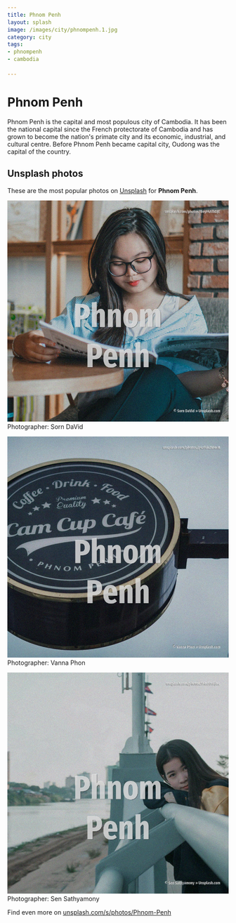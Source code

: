 ```yaml
---
title: Phnom Penh
layout: splash
image: /images/city/phnompenh.1.jpg
category: city
tags:
- phnompenh
- cambodia

---
```

# Phnom Penh

Phnom Penh  is the capital and most populous city of Cambodia. It has been the national capital since the French protectorate of Cambodia and has grown to become  the nation's primate city and its economic, industrial, and cultural centre. Before Phnom Penh became capital city, Oudong was the capital of the country.   

 
## Unsplash photos
These are the most popular photos on [Unsplash](https://unsplash.com) for **Phnom Penh**.
 
![Phnom Penh](/images/city/phnompenh.1.jpg)
Photographer:  Sorn DaVid
 
![Phnom Penh](/images/city/phnompenh.2.jpg)
Photographer:  Vanna Phon
 
![Phnom Penh](/images/city/phnompenh.3.jpg)
Photographer:  Sen Sathyamony
 
Find even more on [unsplash.com/s/photos/Phnom-Penh](https://unsplash.com/s/photos/Phnom-Penh)
 
